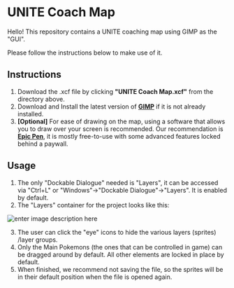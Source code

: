 # UNITE Coach Map

Hello! This repository contains a UNITE coaching map using GIMP as the "GUI". 

Please follow the instructions below to make use of it. 

## Instructions

1. Download the .xcf file by clicking **"UNITE Coach Map.xcf"** from the directory above.
2. Download and Install the latest version of **[GIMP](https://www.gimp.org)** if it is not already installed.
3. **[Optional]** For ease of drawing on the map, using a software that allows you to draw over your screen is recommended. Our recommendation is **[Epic Pen](https://epicpen.com)**, it is mostly free-to-use with some advanced features locked behind a paywall.  

## Usage
1. The only "Dockable Dialogue" needed is "Layers", it can be accessed via "Ctrl+L" or "Windows"->"Dockable Dialogue"->"Layers". It is enabled by default. 
2. The "Layers" container for the project looks like this:

 ![enter image description here](https://i.imgur.com/tq0x6j7.png)
 
 3. The user can click the "eye" icons to hide the various layers (sprites) /layer groups.
 4. Only the Main Pokemons (the ones that can be controlled in game) can be dragged around by default. All other elements are locked in place by default.
 5. When finished, we recommend not saving the file, so the sprites will be in their default position when the file is opened again.  


